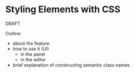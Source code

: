 # Styling Elements with CSS

DRAFT

Outline:

- about the feature
- how to use it (UI)
  - in the panel
  - in the editor
- brief explanation of constructing semantic class names
